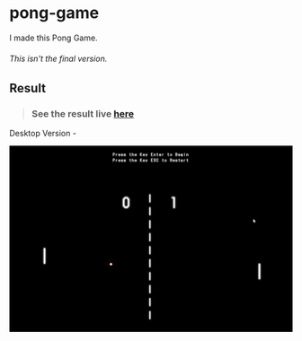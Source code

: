 # pong-game
I made this Pong Game.

###### This isn't the final version.

## Result

> ### See the result live [here](https://pong-game-rho.vercel.app/)

Desktop Version -

[![vercel.com](./public/assets/github-image-desktop.png)](https://pong-game-rho.vercel.app/)
